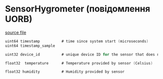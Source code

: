 # SensorHygrometer (повідомлення UORB)

[source file](https://github.com/PX4/PX4-Autopilot/blob/main/msg/SensorHygrometer.msg)

```c
uint64 timestamp          # time since system start (microseconds)
uint64 timestamp_sample

uint32 device_id          # unique device ID for the sensor that does not change between power cycles

float32  temperature      # Temperature provided by sensor (Celsius)

float32 humidity          # Humidity provided by sensor

```
